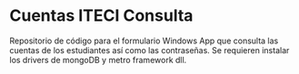 # Cuentas ITECI Consulta

Repositorio de código para el formulario Windows App que consulta las cuentas de los estudiantes así como las contraseñas.
Se requieren instalar los drivers de mongoDB y metro framework dll. 

